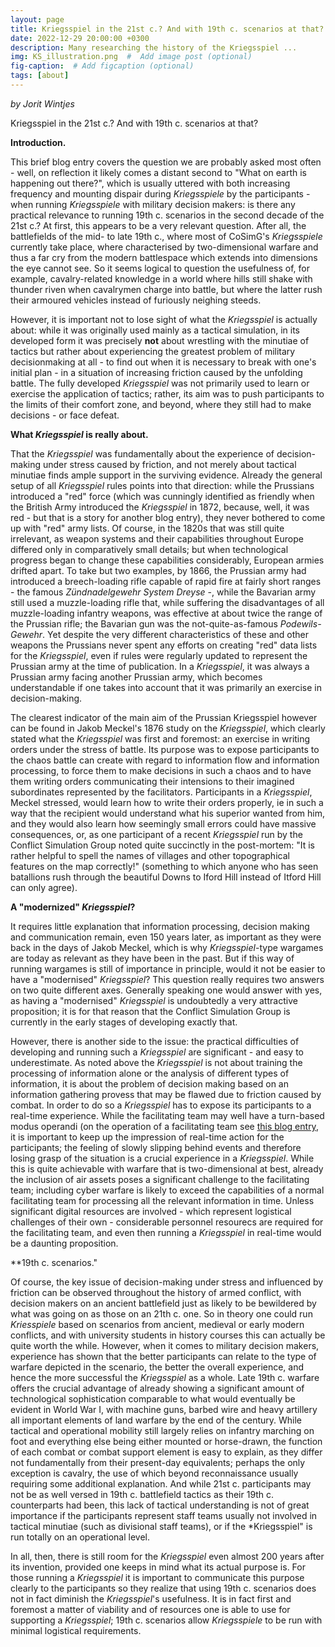 ```yaml
---
layout: page
title: Kriegsspiel in the 21st c.? And with 19th c. scenarios at that?
date: 2022-12-29 20:00:00 +0300
description: Many researching the history of the Kriegsspiel ...
img: KS_illustration.png  #  Add image post (optional)
fig-caption:  # Add figcaption (optional)
tags: [about]
---
```


*by Jorit Wintjes*


Kriegsspiel in the 21st c.? And with 19th c. scenarios at that?

**Introduction.**

This brief blog entry covers the question we are probably asked most often - well, on reflection it likely comes a distant second to "What on earth is happening out there?", which is usually uttered with both increasing frequency and mounting dispair during *Kriegsspiele* by the participants - when running *Kriegsspiele* with military decision makers: is there any practical relevance to running 19th c. scenarios in the second decade of the 21st c.? At first, this appears to be a very relevant question. After all, the battlefields of the mid- to late 19th c., where most of CoSimG's *Kriegsspiele* currently take place, where characterised by two-dimensional warfare and thus a far cry from the modern battlespace which extends into dimensions the eye cannot see. So it seems logical to question the usefulness of, for example, cavalry-related knowledge in a world where hills still shake with thunder riven when cavalrymen charge into battle, but where the latter rush their armoured vehicles instead of furiously neighing steeds.

However, it is important not to lose sight of what the *Kriegsspiel* is actually about: while it was originally used mainly as a tactical simulation, in its developed form it was precisely **not** about wrestling with the minutiae of tactics but rather about experiencing the greatest problem of military decisionmaking at all - to find out when it is necessary to break with one's initial plan - in a situation of increasing friction caused by the unfolding battle. The fully developed *Kriegsspiel* was not primarily used to learn or exercise the application of tactics; rather, its aim was to push participants to the limits of their comfort zone, and beyond, where they still had to make decisions - or face defeat.

**What *Kriegsspiel* is really about.**

That the *Kriegsspiel* was fundamentally about the experience of decision-making under stress caused by friction, and not merely about tactical minutiae finds ample support in the surviving evidence. Already the general setup of all *Kriegsspiel* rules points into that direction: while the Prussians introduced  a "red" force (which was cunningly identified as friendly when the British Army introduced the *Kriegsspiel* in 1872, because, well, it was red - but that is a story for another blog entry), they never bothered to come up with "red" army lists. Of course, in the 1820s that was still quite irrelevant, as weapon systems and their capabilities throughout Europe differed only in comparatively small details; but when technological progress began to change these capabilities considerably, European armies drifted apart. To take but two examples, by 1866, the Prussian army had introduced a breech-loading rifle capable of rapid fire at fairly short ranges - the famous *Zündnadelgewehr System Dreyse* -, while the Bavarian army still used a muzzle-loading rifle that, while suffering the disadvantages of all muzzle-loading infantry weapons, was effective at about twice the range of the Prussian rifle; the Bavarian gun was the not-quite-as-famous *Podewils-Gewehr*. Yet despite the very different characteristics of these and other weapons the Prussians never spent any efforts on creating "red" data lists for the *Kriegsspiel*, even if rules were regularly updated to represent the Prussian army at the time of publication. In a *Kriegsspiel*, it was always a Prussian army facing another Prussian army, which becomes understandable if one takes into account that it was primarily an exercise in decision-making.

The clearest indicator of the main aim of the Prussian Kriegsspiel however can be found in Jakob Meckel's 1876 study on the *Kriegsspiel*, which clearly stated what the *Kriegsspiel* was first and foremost: an exercise in writing orders under the stress of battle. Its purpose was to expose participants to the chaos battle can create with regard to information flow and information processing, to force them to make decisions in such a chaos and to have them writing orders communicating their intensions to their imagined subordinates represented by the facilitators. Participants in a *Kriegsspiel*, Meckel stressed, would learn how to write their orders properly, ie in such a way that the recipient would understand what his superior wanted from him, and they would also learn how seemingly small errors could have massive consequences, or, as one participant of a recent *Kriegsspiel* run by the Conflict Simulation Group noted quite succinctly in the post-mortem: "It is rather helpful to spell the names of villages and other topographical features on the map correctly!" (something to which anyone who has seen batallions rush through the beautiful Downs to Iford Hill instead of Itford Hill can only agree).

**A "modernized" *Kriegsspiel*?**

It requires little explanation that information processing, decision making and communication remain, even 150 years later, as important as they were back in the days of Jakob Meckel, which is why *Kriegsspiel*-type wargames are today as relevant as they have been in the past. But if this way of running wargames is still of importance in principle, would it not be easier to have a "modernised" *Kriegsspiel*? This question really requires two answers on two quite different axes. Generally speaking one would answer with yes, as having a "modernised" *Kriegsspiel* is undoubtedly a very attractive proposition; it is for that reason that the Conflict Simulation Group is currently in the early stages of developing exactly that. 

However, there is another side to the issue: the practical difficulties of developing and running such a *Kriegsspiel* are significant - and easy to underestimate. As noted above the *Kriegsspiel* is not about training the processing of information alone or the analysis of different types of information, it is about the problem of decision making based on an information gathering provess that may be flawed due to friction caused by combat. In order to do so a *Kriegsspiel* has to expose its participants to a real-time experience. While the facilitating team may well have a turn-based modus operandi (on the operation of a facilitating team see [this blog entry](https://cosimg.github.io/blog/2022/12/15/How-to-run-a-Kriegsspiel.html), it is important to keep up the impression of real-time action for the participants; the feeling of slowly slipping behind events and therefore losing grasp of the situation is a crucial experience in a *Kriegsspiel*. While this is quite achievable with warfare that is two-dimensional at best, already the inclusion of air assets poses a significant challenge to the facilitating team; including cyber warfare is likely to exceed the capabilities of a normal facilitating team for processing all the relevant information in time. Unless significant digital resources are involved - which represent logistical challenges of their own - considerable personnel resourecs are required for the facilitating team, and even then running a *Kriegsspiel* in real-time would be a daunting proposition.

**19th c. scenarios."

Of course, the key issue of decision-making under stress and influenced by friction can be observed throughout the history of armed conflict, with decision makers on an ancient battlefield just as likely to be bewildered by what was going on as those on an 21th c. one. So in theory one could run *Kriesspiele* based on scenarios from ancient, medieval or early modern conflicts, and with university students in history courses this can actually be quite worth the while. However, when it comes to military decision makers, experience has shown that the better participants can relate to the type of warfare depicted in the scenario, the better the overall experience, and hence the more successful the *Kriegsspiel* as a whole. Late 19th c. warfare offers the crucial advantage of already showing a significant amount of technological sophistication comparable to what would eventually be evident in World War I, with machine guns, barbed wire and heavy artillery all important elements of land warfare by the end of the century. While tactical and operational mobility still largely relies on infantry marching on foot and everything else being either mounted or horse-drawn, the function of each combat or combat support element is easy to explain, as they differ not fundamentally from their present-day equivalents; perhaps the only exception is cavalry, the use of which beyond reconnaissance usually requiring some additional explanation. And while 21st c. participants may not be as well versed in 19th c. battlefield tactics as their 19th c. counterparts had been, this lack of tactical understanding is not of great importance if the participants represent staff teams usually not involved in tactical minutiae (such as divisional staff teams), or if the *Kriegsspiel" is run totally on an operational level.

In all, then, there is still room for the *Kriegsspiel* even almost 200 years after its invention, provided one keeps in mind what its actual purpose is. For those running a *Kriegsspiel* it is important to communicate this purpose clearly to the participants so they realize that using 19th c. scenarios does not in fact diminish the *Kriegsspiel*'s usefulness. It is in fact first and foremost a matter of viability and of resources one is able to use for supporting a *Kriegsspiel*; 19th c. scenarios allow *Kriegsspiele* to be run with minimal logistical requirements.
